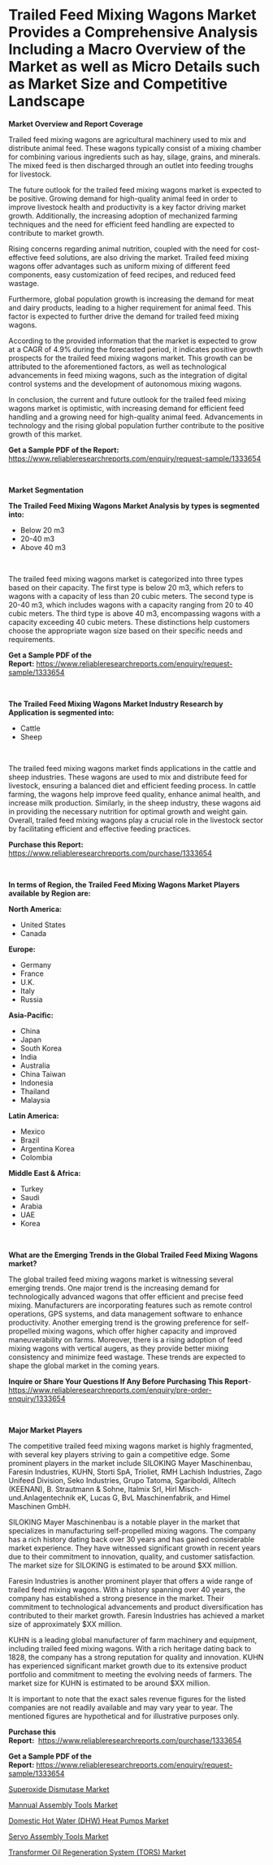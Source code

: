 <p><h1>Trailed Feed Mixing Wagons Market Provides a Comprehensive Analysis Including a Macro Overview of the Market as well as Micro Details such as Market Size and Competitive Landscape</h1></p><p><strong>Market Overview and Report Coverage</strong></p>
<p><p>Trailed feed mixing wagons are agricultural machinery used to mix and distribute animal feed. These wagons typically consist of a mixing chamber for combining various ingredients such as hay, silage, grains, and minerals. The mixed feed is then discharged through an outlet into feeding troughs for livestock.</p><p>The future outlook for the trailed feed mixing wagons market is expected to be positive. Growing demand for high-quality animal feed in order to improve livestock health and productivity is a key factor driving market growth. Additionally, the increasing adoption of mechanized farming techniques and the need for efficient feed handling are expected to contribute to market growth.</p><p>Rising concerns regarding animal nutrition, coupled with the need for cost-effective feed solutions, are also driving the market. Trailed feed mixing wagons offer advantages such as uniform mixing of different feed components, easy customization of feed recipes, and reduced feed wastage.</p><p>Furthermore, global population growth is increasing the demand for meat and dairy products, leading to a higher requirement for animal feed. This factor is expected to further drive the demand for trailed feed mixing wagons.</p><p>According to the provided information that the market is expected to grow at a CAGR of 4.9% during the forecasted period, it indicates positive growth prospects for the trailed feed mixing wagons market. This growth can be attributed to the aforementioned factors, as well as technological advancements in feed mixing wagons, such as the integration of digital control systems and the development of autonomous mixing wagons.</p><p>In conclusion, the current and future outlook for the trailed feed mixing wagons market is optimistic, with increasing demand for efficient feed handling and a growing need for high-quality animal feed. Advancements in technology and the rising global population further contribute to the positive growth of this market.</p></p>
<p><strong>Get a Sample PDF of the Report:</strong> <a href="https://www.reliableresearchreports.com/enquiry/request-sample/1333654">https://www.reliableresearchreports.com/enquiry/request-sample/1333654</a></p>
<p>&nbsp;</p>
<p><strong>Market Segmentation</strong></p>
<p><strong>The Trailed Feed Mixing Wagons Market Analysis by types is segmented into:</strong></p>
<p><ul><li>Below 20 m3</li><li>20-40 m3</li><li>Above 40 m3</li></ul></p>
<p>&nbsp;</p>
<p><p>The trailed feed mixing wagons market is categorized into three types based on their capacity. The first type is below 20 m3, which refers to wagons with a capacity of less than 20 cubic meters. The second type is 20-40 m3, which includes wagons with a capacity ranging from 20 to 40 cubic meters. The third type is above 40 m3, encompassing wagons with a capacity exceeding 40 cubic meters. These distinctions help customers choose the appropriate wagon size based on their specific needs and requirements.</p></p>
<p><strong>Get a Sample PDF of the Report:</strong>&nbsp;<a href="https://www.reliableresearchreports.com/enquiry/request-sample/1333654">https://www.reliableresearchreports.com/enquiry/request-sample/1333654</a></p>
<p>&nbsp;</p>
<p><strong>The Trailed Feed Mixing Wagons Market Industry Research by Application is segmented into:</strong></p>
<p><ul><li>Cattle</li><li>Sheep</li></ul></p>
<p>&nbsp;</p>
<p><p>The trailed feed mixing wagons market finds applications in the cattle and sheep industries. These wagons are used to mix and distribute feed for livestock, ensuring a balanced diet and efficient feeding process. In cattle farming, the wagons help improve feed quality, enhance animal health, and increase milk production. Similarly, in the sheep industry, these wagons aid in providing the necessary nutrition for optimal growth and weight gain. Overall, trailed feed mixing wagons play a crucial role in the livestock sector by facilitating efficient and effective feeding practices.</p></p>
<p><strong>Purchase this Report:</strong>&nbsp; <a href="https://www.reliableresearchreports.com/purchase/1333654">https://www.reliableresearchreports.com/purchase/1333654</a></p>
<p>&nbsp;</p>
<p><strong>In terms of Region, the Trailed Feed Mixing Wagons Market Players available by Region are:</strong></p>
<p>
    <p> <strong> North America: </strong>
        <ul>
            <li>United States</li>
            <li>Canada</li>
        </ul>
        </p> 
    <p> <strong> Europe: </strong>
        <ul>
            <li>Germany</li>
            <li>France</li>
            <li>U.K.</li>
            <li>Italy</li>
            <li>Russia</li>
        </ul>
        </p> 
    <p> <strong> Asia-Pacific: </strong>
        <ul>
            <li>China</li>
            <li>Japan</li>
            <li>South Korea</li>
            <li>India</li>
            <li>Australia</li>
            <li>China Taiwan</li>
            <li>Indonesia</li>
            <li>Thailand</li>
            <li>Malaysia</li>
        </ul>
        </p> 
    <p> <strong> Latin America: </strong>
        <ul>
            <li>Mexico</li>
            <li>Brazil</li>
            <li>Argentina Korea</li>
            <li>Colombia</li>
        </ul>
        </p> 
    <p> <strong> Middle East & Africa: </strong>
        <ul>
            <li>Turkey</li>
            <li>Saudi</li>
            <li>Arabia</li>
            <li>UAE</li>
            <li>Korea</li>
        </ul>
    </p>
    </p>
<p>&nbsp;</p>
<p><strong>What are the Emerging Trends in the Global Trailed Feed Mixing Wagons market?</strong></p>
<p><p>The global trailed feed mixing wagons market is witnessing several emerging trends. One major trend is the increasing demand for technologically advanced wagons that offer efficient and precise feed mixing. Manufacturers are incorporating features such as remote control operations, GPS systems, and data management software to enhance productivity. Another emerging trend is the growing preference for self-propelled mixing wagons, which offer higher capacity and improved maneuverability on farms. Moreover, there is a rising adoption of feed mixing wagons with vertical augers, as they provide better mixing consistency and minimize feed wastage. These trends are expected to shape the global market in the coming years.</p></p>
<p><strong>Inquire or Share Your Questions If Any Before Purchasing This Report</strong>- <a href="https://www.reliableresearchreports.com/enquiry/pre-order-enquiry/1333654">https://www.reliableresearchreports.com/enquiry/pre-order-enquiry/1333654</a></p>
<p>&nbsp;</p>
<p><strong>Major Market Players</strong></p>
<p><p>The competitive trailed feed mixing wagons market is highly fragmented, with several key players striving to gain a competitive edge. Some prominent players in the market include SILOKING Mayer Maschinenbau, Faresin Industries, KUHN, Storti SpA, Trioliet, RMH Lachish Industries, Zago Unifeed Division, Seko Industries, Grupo Tatoma, Sgariboldi, Alltech (KEENAN), B. Strautmann & Sohne, Italmix Srl, Hirl Misch- und.Anlagentechnik eK, Lucas G, BvL Maschinenfabrik, and Himel Maschinen GmbH.</p><p>SILOKING Mayer Maschinenbau is a notable player in the market that specializes in manufacturing self-propelled mixing wagons. The company has a rich history dating back over 30 years and has gained considerable market experience. They have witnessed significant growth in recent years due to their commitment to innovation, quality, and customer satisfaction. The market size for SILOKING is estimated to be around $XX million.</p><p>Faresin Industries is another prominent player that offers a wide range of trailed feed mixing wagons. With a history spanning over 40 years, the company has established a strong presence in the market. Their commitment to technological advancements and product diversification has contributed to their market growth. Faresin Industries has achieved a market size of approximately $XX million.</p><p>KUHN is a leading global manufacturer of farm machinery and equipment, including trailed feed mixing wagons. With a rich heritage dating back to 1828, the company has a strong reputation for quality and innovation. KUHN has experienced significant market growth due to its extensive product portfolio and commitment to meeting the evolving needs of farmers. The market size for KUHN is estimated to be around $XX million.</p><p>It is important to note that the exact sales revenue figures for the listed companies are not readily available and may vary year to year. The mentioned figures are hypothetical and for illustrative purposes only.</p></p>
<p><strong>Purchase this Report:</strong>&nbsp;&nbsp;<a href="https://www.reliableresearchreports.com/purchase/1333654">https://www.reliableresearchreports.com/purchase/1333654</a></p>
<p></p>
<p><strong>Get a Sample PDF of the Report:</strong>&nbsp;<a href="https://www.reliableresearchreports.com/enquiry/request-sample/1333654">https://www.reliableresearchreports.com/enquiry/request-sample/1333654</a></p>
<p><p><a href="https://medium.com/@jeremybates83/superoxide-dismutase-market-size-growth-forecast-2023-2030-34e6ad84db68">Superoxide Dismutase Market</a></p><p><a href="https://github.com/melchekhinf/Market-Research-Report-List-1/blob/main/mannual-assembly-tools-market.md">Mannual Assembly Tools Market</a></p><p><a href="https://www.linkedin.com/pulse/domestic-hot-water-dhw-heat-pumps-market-size-share-amp-njuee/">Domestic Hot Water (DHW) Heat Pumps Market</a></p><p><a href="https://github.com/sndrkn/Market-Research-Report-List-1/blob/main/servo-assembly-tools-market.md">Servo Assembly Tools Market</a></p><p><a href="https://www.linkedin.com/pulse/transformer-oil-regeneration-system-tors-market-size-share-amp-qvkre/">Transformer Oil Regeneration System (TORS) Market</a></p></p>
